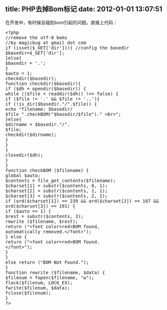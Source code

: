 title: PHP去掉Bom标记
date: 2012-01-01 13:07:51
---

在开发中，有时候会碰到bom引起的问题。直接上代码：
<div>
<pre class="prettyprint lang-php">&lt;?php
//remove the utf-8 boms
//by magicbug at gmail dot com
if (isset($_GET['dir'])){ //config the basedir
$basedir=$_GET['dir'];
}else{
$basedir = '.';
}
$auto = 1;
checkdir($basedir);
function checkdir($basedir){
if ($dh = opendir($basedir)) {
while (($file = readdir($dh)) !== false) {
if ($file != '.' &amp;&amp; $file != '..'){
if (!is_dir($basedir."/".$file)) {
echo "filename: $basedir/
$file ".checkBOM("$basedir/$file")." &lt;br&gt;";
}else{
$dirname = $basedir."/".
$file;
checkdir($dirname);
}
}
}
closedir($dh);
}
}
function checkBOM ($filename) {
global $auto;
$contents = file_get_contents($filename);
$charset[1] = substr($contents, 0, 1);
$charset[2] = substr($contents, 1, 1);
$charset[3] = substr($contents, 2, 1);
if (ord($charset[1]) == 239 &amp;&amp; ord($charset[2]) == 187 &amp;&amp;
ord($charset[3]) == 191) {
if ($auto == 1) {
$rest = substr($contents, 3);
rewrite ($filename, $rest);
return ("&lt;font color=red&gt;BOM found,
automatically removed.&lt;/font&gt;");
} else {
return ("&lt;font color=red&gt;BOM found.
&lt;/font&gt;");
}
}
else return ("BOM Not Found.");
}
function rewrite ($filename, $data) {
$filenum = fopen($filename, "w");
flock($filenum, LOCK_EX);
fwrite($filenum, $data);
fclose($filenum);
}
?&gt;</pre>
<br />
</div>
<br />